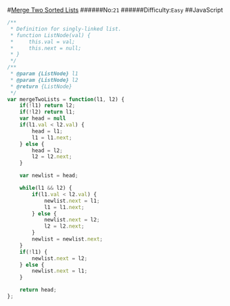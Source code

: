 #[Merge Two Sorted Lists](https://leetcode.com/problems/merge-two-sorted-lists/)
######No:`21`
######Difficulty:`Easy`
##JavaScript

```javascript
/**
 * Definition for singly-linked list.
 * function ListNode(val) {
 *     this.val = val;
 *     this.next = null;
 * }
 */
/**
 * @param {ListNode} l1
 * @param {ListNode} l2
 * @return {ListNode}
 */
var mergeTwoLists = function(l1, l2) {
    if(!l1) return l2;
    if(!l2) return l1;
    var head = null
    if(l1.val < l2.val) {
        head = l1;
        l1 = l1.next;
    } else {
        head = l2;
        l2 = l2.next;
    }

    var newlist = head;

    while(l1 && l2) {
        if(l1.val < l2.val) {
            newlist.next = l1;
            l1 = l1.next;
        } else {
            newlist.next = l2;
            l2 = l2.next;
        }
        newlist = newlist.next;
    }
    if(!l1) {
        newlist.next = l2;
    } else {
        newlist.next = l1;
    }

    return head;
};
```
